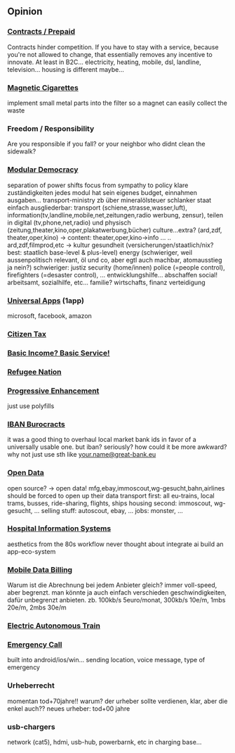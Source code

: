 ## Opinion

### [Contracts / Prepaid](/prepaid)
Contracts hinder competition. If you have to stay with a service, because you're not allowed to change, that essentially removes any incentive to innovate.
At least in B2C... electricity, heating, mobile, dsl, landline, television... housing is different maybe...

### [Magnetic Cigarettes](/magnets)
implement small metal parts into the filter so a magnet can easily collect the waste


### Freedom / Responsibility
Are you responsible if you fall? or your neighbor who didnt clean the sidewalk?


### [Modular Democracy](/modem)
separation of power
shifts focus from sympathy to policy
klare zuständigkeiten
jedes modul hat sein eigenes budget, einnahmen ausgaben... transport-ministry zb über mineralölsteuer
schlanker staat
einfach ausgliederbar: 
	transport (schiene,strasse,wasser,luft), 
	information(tv,landline,mobile,net,zeitungen,radio  werbung, zensur), 
		teilen in digital (tv,phone,net,radio)  und physisch (zeitung,theater,kino,oper,plakatwerbung,bücher)
		culture...extra? (ard,zdf, theater,oper,kino)
		-> content: theater,oper,kino->info ... .. ard,zdf,filmprod,etc -> kultur
	gesundheit (versicherungen/staatlich/nix?  best: staatlich base-level & plus-level)
	energy (schwieriger, weil aussenpolitisch relevant, öl und co, aber egtl auch machbar, atomausstieg ja nein?) 
schwieriger:
	justiz
	security (home/innen) police (=people control), firefighters (=desaster control), ...
	entwicklungshilfe... abschaffen
	social! arbeitsamt, sozialhilfe, etc... familie?
	wirtschafts, finanz
	verteidigung


### [Universal Apps](/UniversalAppPlatform) (1app)
microsoft, facebook, amazon


### [Citizen Tax](/cititax)

### [Basic Income? Basic Service!](/base)

### [Refugee Nation](/geenation)

### [Progressive Enhancement](/polyfill)
just use polyfills

### [IBAN Burocracts](/iban)
it was a good thing to overhaul local market bank ids in favor of a universally usable one. but iban? seriously? how could it be more awkward? why not just use sth like    your.name@great-bank.eu

### [Open Data](/opendata)
open source? -> open data!
mfg,ebay,immoscout,wg-gesucht,bahn,airlines should be forced to open up their data
transport first: all eu-trains, local trams, busses, ride-sharing, flights, ships
housing second: immoscout, wg-gesucht, ...
selling stuff: autoscout, ebay, ...
jobs: monster, ...


### [Hospital Information Systems](/his)
aesthetics from the 80s
workflow never thought about
integrate ai
build an app-eco-system



### [Mobile Data Billing](/mobile)
Warum ist die Abrechnung bei jedem Anbieter gleich? immer voll-speed, aber begrenzt.
man könnte ja auch einfach verschieden geschwindigkeiten, dafür unbegrenzt anbieten.
zb. 100kb/s 5euro/monat, 300kb/s 10e/m, 1mbs 20e/m, 2mbs 30e/m



### [Electric Autonomous Train](/train)


### [Emergency Call](/)
built into android/ios/win...
sending location, voice message, type of emergency


### Urheberrecht
momentan tod+70jahre!! warum?
der urheber sollte verdienen, klar, aber die enkel auch?? 
neues urheber: tod+00 jahre

### usb-chargers
network (cat5), hdmi, usb-hub, powerbarnk, etc in charging base...
